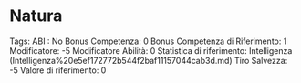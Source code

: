 # Natura

Tags: ABI
: No
Bonus Competenza: 0
Bonus Competenza di Riferimento: 1
Modificatore: -5
Modificatore  Abilità: 0
Statistica di riferimento: Intelligenza (Intelligenza%20e5ef172772b544f2baf11157044cab3d.md)
Tiro Salvezza: -5
Valore di riferimento: 0